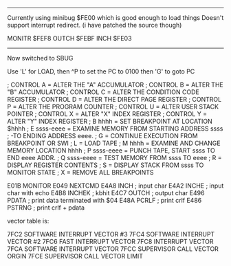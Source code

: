 ----------------------------------------------------------------------------------------------------
Currently using minibug $FE00 which is good enough to load things
Doesn't support interrupt redirect. (i have patched the source though)

MONITR	$FEF8
OUTCH	$FEBF
INCH	$FE03

----------------------------------------------------------------------------------------------------
Now switched to SBUG

Use 'L' for LOAD,
then ^P to set the PC to 0100
then 'G' to goto PC

; CONTROL A   = ALTER THE "A" ACCUMULATOR
; CONTROL B   = ALTER THE "B" ACCUMULATOR
; CONTROL C   = ALTER THE CONDITION CODE REGISTER
; CONTROL D   = ALTER THE DIRECT PAGE REGISTER
; CONTROL P   = ALTER THE PROGRAM COUNTER
; CONTROL U   = ALTER USER STACK POINTER
; CONTROL X   = ALTER "X" INDEX REGISTER
; CONTROL Y   = ALTER "Y" INDEX REGISTER
; B hhhh      = SET BREAKPOINT AT LOCATION $hhhh
; E ssss-eeee = EXAMINE MEMORY FROM STARTING ADDRESS ssss
;              -TO ENDING ADDRESS eeee.
; G           = CONTINUE EXECUTION FROM BREAKPOINT OR SWI
; L           = LOAD TAPE
; M hhhh      = EXAMINE AND CHANGE MEMORY LOCATION hhhh
; P ssss-eeee = PUNCH TAPE, START ssss TO END eeee ADDR.
; Q ssss-eeee = TEST MEMORY FROM ssss TO eeee
; R           = DISPLAY REGISTER CONTENTS
; S           = DISPLAY STACK FROM ssss TO MONITOR STATE
; X           = REMOVE ALL BREAKPOINTS

E01B MONITOR
E049 NEXTCMD
E4A8 INCH	; input char
E4A2 INCHE	; input char with echo
E4B8 INCHEK	; kbhit
E4C7 OUTCH	; output char
E496 PDATA	; print data terminated with $04
E48A PCRLF	; print crlf
E486 PSTRNG	; print crlf + pdata

vector table is:

7FC2 SOFTWARE INTERRUPT VECTOR #3
7FC4 SOFTWARE INTERRUPT VECTOR #2
7FC6 FAST INTERRUPT VECTOR
7FC8 INTERRUPT VECTOR
7FCA SOFTWARE INTERRUPT VECTOR
7FCC SUPERVISOR CALL VECTOR ORGIN
7FCE SUPERVISOR CALL VECTOR LIMIT
